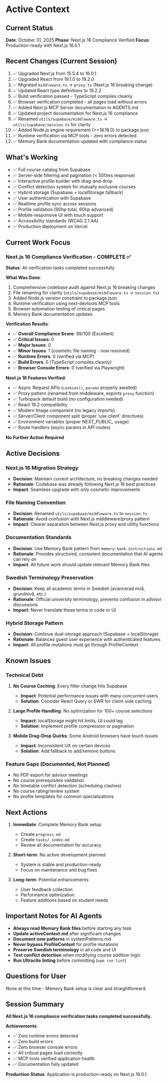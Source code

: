 # Active Context

## Current Status
**Date**: October 31, 2025
**Phase**: Next.js 16 Compliance Verified
**Focus**: Production-ready with Next.js 16.0.1

## Recent Changes (Current Session)
1. ✅ Upgraded Next.js from 15.5.4 to 16.0.1
2. ✅ Upgraded React from 19.1.0 to 19.2.0
3. ✅ Migrated `middleware.ts` → `proxy.ts` (Next.js 16 breaking change)
4. ✅ Updated React type definitions to 19.2.2
5. ✅ Build verification passed - TypeScript compiles cleanly
6. ✅ Browser verification completed - all pages load without errors
7. ✅ Added Next.js MCP Server documentation to AGENTS.md
8. ✅ Updated project documentation for Next.js 16 compliance
9. ✅ Renamed `utils/supabase/middleware.ts` → `utils/supabase/session.ts` for clarity
10. ✅ Added Node.js engine requirement (>=18.18.0) to package.json
11. ✅ Runtime verification via MCP tools - zero errors detected
12. ✅ Memory Bank documentation updated with compliance status

## What's Working
- ✅ Full course catalog from Supabase
- ✅ Server-side filtering and pagination (< 500ms response)
- ✅ Interactive profile builder with drag-and-drop
- ✅ Conflict detection system for mutually exclusive courses
- ✅ Hybrid storage (Supabase + localStorage fallback)
- ✅ User authentication with Supabase
- ✅ Realtime profile sync across sessions
- ✅ Profile validation (90hp total, 60hp advanced)
- ✅ Mobile-responsive UI with touch support
- ✅ Accessibility standards (WCAG 2.1 AA)
- ✅ Production deployment on Vercel

## Current Work Focus
### Next.js 16 Compliance Verification - COMPLETE ✅
**Status**: All verification tasks completed successfully

**What Was Done**:
1. Comprehensive codebase audit against Next.js 16 breaking changes
2. File renaming for clarity (`utils/supabase/middleware.ts` → `session.ts`)
3. Added Node.js version constraint to package.json
4. Runtime verification using next-devtools MCP tools
5. Browser automation testing of critical pages
6. Memory Bank documentation updates

**Verification Results**:
- ✅ **Overall Compliance Score**: 99/100 (Excellent)
- ✅ **Critical Issues**: 0
- ✅ **Major Issues**: 0
- ✅ **Minor Issues**: 1 (cosmetic file naming - now resolved)
- ✅ **Runtime Errors**: 0 (verified via MCP)
- ✅ **Build Errors**: 0 (TypeScript compiles cleanly)
- ✅ **Browser Console Errors**: 0 (verified via Playwright)

**Next.js 16 Features Verified**:
- ✅ Async Request APIs (`cookies()`, `params` properly awaited)
- ✅ Proxy pattern (renamed from middleware, exports `proxy` function)
- ✅ Turbopack default build (no configuration needed)
- ✅ React 19.2 compatibility
- ✅ Modern Image component (no legacy imports)
- ✅ Server/Client component split (proper 'use client' directives)
- ✅ Environment variables (proper NEXT_PUBLIC_ usage)
- ✅ Route handlers (async params in API routes)

**No Further Action Required**

## Active Decisions
### Next.js 16 Migration Strategy
- **Decision**: Maintain current architecture, no breaking changes needed
- **Rationale**: Codebase was already following Next.js 16 best practices
- **Impact**: Seamless upgrade with only cosmetic improvements

### File Naming Convention
- **Decision**: Renamed `utils/supabase/middleware.ts` to `session.ts`
- **Rationale**: Avoid confusion with Next.js middleware/proxy pattern
- **Impact**: Clearer separation between Next.js proxy and utility functions

### Documentation Standards
- **Decision**: Use Memory Bank pattern from `memory-bank.instructions.md`
- **Rationale**: Provides structured, consistent documentation that AI agents can rely on
- **Impact**: All future work should update relevant Memory Bank files

### Swedish Terminology Preservation
- **Decision**: Keep all academic terms in Swedish (avancerad nivå, grundnivå, etc.)
- **Rationale**: Official university terminology, prevents confusion in advisor discussions
- **Impact**: Never translate these terms in code or UI

### Hybrid Storage Pattern
- **Decision**: Continue dual-storage approach (Supabase + localStorage)
- **Rationale**: Balances guest user experience with authenticated features
- **Impact**: All profile mutations must go through ProfileContext

## Known Issues
### Technical Debt
1. **No Course Caching**: Every filter change hits Supabase
   - **Impact**: Potential performance issues with many concurrent users
   - **Solution**: Consider React Query or SWR for client-side caching
   
2. **Large Profile Handling**: No optimization for 100+ course selections
   - **Impact**: localStorage might hit limits, UI could lag
   - **Solution**: Implement profile compression or pagination

3. **Mobile Drag-Drop Quirks**: Some Android browsers have touch issues
   - **Impact**: Inconsistent UX on certain devices
   - **Solution**: Add fallback to add/remove buttons

### Feature Gaps (Documented, Not Planned)
- No PDF export for advisor meetings
- No course prerequisites validation
- No timetable conflict detection (scheduling clashes)
- No course rating/review system
- No profile templates for common specializations

## Next Actions
1. **Immediate**: Complete Memory Bank setup
   - Create `progress.md`
   - Create `tasks/_index.md`
   - Review all documentation for accuracy

2. **Short-term**: No active development planned
   - System is stable and production-ready
   - Focus on maintenance and bug fixes

3. **Long-term**: Potential enhancements
   - User feedback collection
   - Performance optimization
   - Feature additions based on student needs

## Important Notes for AI Agents
- **Always read Memory Bank files** before starting any task
- **Update activeContext.md** after significant changes
- **Document new patterns** in systemPatterns.md
- **Never bypass ProfileContext** for profile mutations
- **Preserve Swedish terminology** in all code and UI
- **Test conflict detection** when modifying course addition logic
- **Run Ultracite linting** before committing (`npm run lint`)

## Questions for User
None at this time - Memory Bank setup is clear and straightforward.

## Session Summary
**All Next.js 16 compliance verification tasks completed successfully.**

**Achievements**:
- ✅ Zero runtime errors detected
- ✅ Zero build errors
- ✅ Zero browser console errors
- ✅ All critical pages load correctly
- ✅ MCP tools verified application health
- ✅ Documentation fully updated

**Production Status**: Application is production-ready on Next.js 16.0.1
